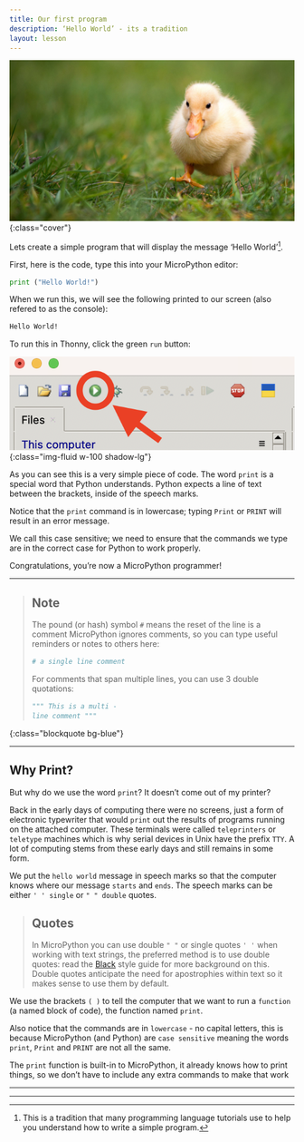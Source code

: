 ```yaml
---
title: Our first program
description: ‘Hello World’ - its a tradition
layout: lesson
---
```


![Cover photo of a duckling running on grass](assets/hello_world.jpg){:class="cover"}

Lets create a simple program that will display the message ‘Hello World’[^1].

First, here is the code, type this into your MicroPython editor:

```python
print ("Hello World!")
```

When we run this, we will see the following printed to our screen (also refered to as the console):

``` bash
Hello World!
```

To run this in Thonny, click the green `run` button:

![picture of run button](assets/run.png){:class="img-fluid w-100 shadow-lg"}

As you can see this is a very simple piece of code. The word `print` is a special word that Python understands. Python expects a line of text between the brackets, inside of the speech marks.

Notice that the `print` command is in lowercase; typing `Print` or `PRINT` will result in an error message.

We call this case sensitive; we need to ensure that the commands we type are in the correct case for Python to work properly.

Congratulations, you’re now a MicroPython programmer!

---

> ## Note
>
> The pound (or hash) symbol `#` means the reset of the line is a comment
> MicroPython ignores comments, so you can type useful reminders or notes to others here:
>
> ```python
> # a single line comment
>```
>
> For comments that span multiple lines, you can use 3 double quotations:
>
> ```python
> """ This is a multi -
> line comment """
> ```
{:class="blockquote bg-blue"}

---

## Why Print?

But why do we use the word `print`? It doesn’t come out of my printer?

Back in the early days of computing there were no screens, just a form of electronic typewriter that would `print` out the results of programs running on the attached computer. These terminals were called `teleprinters` or `teletype` machines which is why serial devices in Unix have the prefix `TTY`. A lot of computing stems from these early days and still remains in some form.

We put the `hello world` message in speech marks so that the computer knows where our message `starts` and `ends`. The speech marks can be either `' ' single` or `" " double` quotes.

> ## Quotes
>
> In MicroPython you can use double `" "` or single quotes `' '` when working with text strings,
> the preferred method is to use double quotes: read the [Black](https://black.readthedocs.io/en/stable/the_black_code_style/current_style.html#strings) style guide for more background on this. Double quotes anticipate the need for apostrophies within text so it makes sense to use them by default.

We use the brackets `( )` to tell the computer that we want to run a `function` (a named block of code), the function named `print`.

Also notice that the commands are in `lowercase` - no capital letters, this is because MicroPython (and Python) are `case sensitive` meaning the words `print`, `Print` and `PRINT` are not all the same.

The `print` function is built-in to MicroPython, it already knows how to print things, so we don’t have to include any extra commands to make that work

---

[^1]: This is a tradition that many programming language tutorials use to help you understand how to write a simple program.

---
